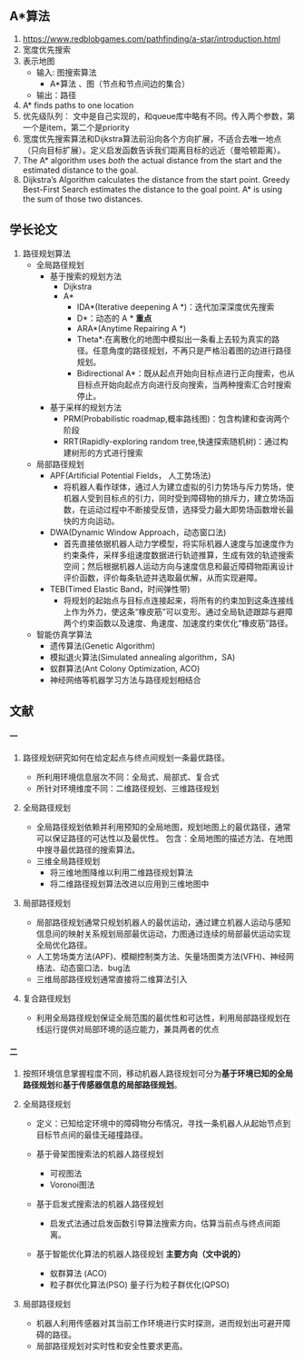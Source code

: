 ## A*算法 

1. https://www.redblobgames.com/pathfinding/a-star/introduction.html
2. 宽度优先搜索
2. 表示地图
   - 输入: 图搜索算法
     -  A*算法 、图（节点和节点间边的集合）
   - 输出：路径
3. A* finds paths to one location
4. 优先级队列： 文中是自己实现的，和queue库中略有不同。传入两个参数，第一个是item，第二个是priority
5. 宽度优先搜索算法和Dijkstra算法前沿向各个方向扩展，不适合去唯一地点（只向目标扩展）。定义启发函数告诉我们距离目标的远近（曼哈顿距离）。
6. The A* algorithm uses *both* the actual distance from the start and the estimated distance to the goal.
7. Dijkstra’s Algorithm calculates the distance from the start point. Greedy Best-First Search estimates the distance to the goal point. A* is using the sum of those two distances.



## 学长论文

1. 路径规划算法
   - 全局路径规划
     - 基于搜索的规划方法
       - Dijkstra
       - A*
         - IDA*(Iterative deepening A *)：迭代加深深度优先搜索
         - D*：动态的 A *   **重点**
         - ARA*(Anytime Repairing A *)
         - Theta*:在离散化的地图中模拟出一条看上去较为真实的路径。任意角度的路径规划，不再只是严格沿着图的边进行路径规划。
         - Bidirectional A*：既从起点开始向目标点进行正向搜索，也从目标点开始向起点方向进行反向搜索，当两种搜索汇合时搜索停止。
     - 基于采样的规划方法
       - PRM(Probabilistic roadmap,概率路线图)：包含构建和查询两个阶段
       - RRT(Rapidly-exploring random tree,快速探索随机树)：通过构建树形的方式进行搜索
   - 局部路径规划
     - APF(Artificial Potential Fields， 人工势场法)
       - 将机器人看作球体，通过人为建立虚拟的引力势场与斥力势场，使机器人受到目标点的引力，同时受到障碍物的排斥力，建立势场函数，在运动过程中不断接受反馈，选择受力最大即势场函数增长最快的方向运动。
     - DWA(Dynamic Window Approach，动态窗口法)
       - 首先直接依据机器人动力学模型，将实际机器人速度与加速度作为约束条件，采样多组速度数据进行轨迹推算，生成有效的轨迹搜索空间；然后根据机器人运动方向与速度信息和最近障碍物距离设计评价函数，评价每条轨迹并选取最优解，从而实现避障。
     - TEB(Timed Elastic Band，时间弹性带)
       - 将规划的起始点与目标点连接起来，将所有的约束加到这条连接线上作为外力，使这条“橡皮筋”可以变形。通过全局轨迹跟踪与避障两个约束函数以及速度、角速度、加速度约束优化“橡皮筋”路径。
   - 智能仿真学算法
     - 遗传算法(Genetic Algorithm)
     - 模拟退火算法(Simulated annealing algorithm，SA)
     - 蚁群算法(Ant Colony Optimization, ACO)
     - 神经网络等机器学习方法与路径规划相结合



## 文献

#### 一

1. 路径规划研究如何在给定起点与终点间规划一条最优路径。

   - 所利用环境信息层次不同：全局式、局部式、复合式
   - 所针对环境维度不同：二维路径规划、三维路径规划

2. 全局路径规划

   - 全局路径规划依赖并利用预知的全局地图，规划地图上的最优路径，通常可以保证路径的可达性以及最优性。  包含：全局地图的描述方法、在地图中搜寻最优路径的搜索算法。
   - 三维全局路径规划
     - 将三维地图降维以利用二维路径规划算法
     - 将二维路径规划算法改进以应用到三维地图中

3. 局部路径规划

   - 局部路径规划通常只规划机器人的最优运动，通过建立机器人运动与感知信息间的映射关系规划局部最优运动，力图通过连续的局部最优运动实现全局优化路径。
   - 人工势场类方法(APF)、模糊控制类方法、矢量场图类方法(VFH)、神经网络法、动态窗口法、bug法
   - 三维局部路径规划通常直接将二维算法引入

4. 复合路径规划

   - 利用全局路径规划保证全局范围的最优性和可达性，利用局部路径规划在线运行提供对局部环境的适应能力，兼具两者的优点

     

#### 二

1. 按照环境信息掌握程度不同，移动机器人路径规划可分为**基于环境已知的全局路径规划**和**基于传感器信息的局部路径规划**。

2. 全局路径规划

   - 定义：已知给定环境中的障碍物分布情况，寻找一条机器人从起始节点到目标节点间的最佳无碰撞路径。

   - 基于骨架图搜索法的机器人路径规划
     - 可视图法
     - Voronoi图法
   - 基于启发式搜索法的机器人路径规划
     - 启发式法通过启发函数引导算法搜索方向，估算当前点与终点间距离。
   - 基于智能优化算法的机器人路径规划   **主要方向（文中说的）**
     - 蚁群算法 (ACO)
     - 粒子群优化算法(PSO)     量子行为粒子群优化(QPSO)

3. 局部路径规划

   - 机器人利用传感器对其当前工作环境进行实时探测，进而规划出可避开障碍的路径。
   - 局部路径规划对实时性和安全性要求更高。

